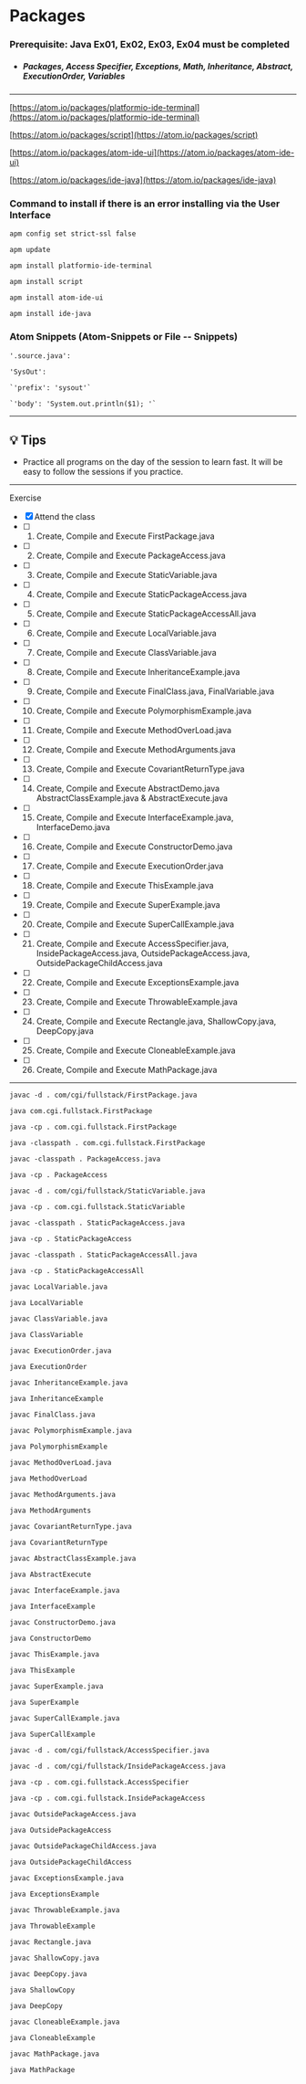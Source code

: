# Packages

### **Prerequisite:** Java Ex01, Ex02, Ex03, Ex04 must be completed


- ##### Packages, Access Specifier, Exceptions, Math, Inheritance, Abstract, ExecutionOrder, Variables



 ---

 [https://atom.io/packages/platformio-ide-terminal](https://atom.io/packages/platformio-ide-terminal)

 [https://atom.io/packages/script](https://atom.io/packages/script)

 [https://atom.io/packages/atom-ide-ui](https://atom.io/packages/atom-ide-ui)

 [https://atom.io/packages/ide-java](https://atom.io/packages/ide-java)


### Command to install if there is an error installing via the User Interface

`apm config set strict-ssl false`

`apm update`

`apm install platformio-ide-terminal`

`apm install script`

`apm install atom-ide-ui`

`apm install ide-java`


 ### Atom Snippets (Atom-Snippets or File -- Snippets)


 `'.source.java':`

  `'SysOut':`

    `'prefix': 'sysout'`

    `'body': 'System.out.println($1); '`

 ---

 ## :bulb: Tips

 - Practice all programs on the day of the session to learn fast. It will be easy to follow the sessions if you practice.

 ---
 Exercise
 - [x] Attend the class
 - [ ] 1) Create, Compile and Execute  FirstPackage.java
 - [ ] 2) Create, Compile and Execute  PackageAccess.java
 - [ ] 3) Create, Compile and Execute  StaticVariable.java
 - [ ] 4) Create, Compile and Execute  StaticPackageAccess.java
 - [ ] 5) Create, Compile and Execute  StaticPackageAccessAll.java
 - [ ] 6) Create, Compile and Execute  LocalVariable.java
 - [ ] 7) Create, Compile and Execute  ClassVariable.java
 - [ ] 8) Create, Compile and Execute  InheritanceExample.java
 - [ ] 9) Create, Compile and Execute  FinalClass.java, FinalVariable.java
 - [ ] 10) Create, Compile and Execute  PolymorphismExample.java
 - [ ] 11) Create, Compile and Execute  MethodOverLoad.java
 - [ ] 12) Create, Compile and Execute  MethodArguments.java
 - [ ] 13) Create, Compile and Execute  CovariantReturnType.java
 - [ ] 14) Create, Compile and Execute  AbstractDemo.java AbstractClassExample.java & AbstractExecute.java
 - [ ] 15) Create, Compile and Execute  InterfaceExample.java, InterfaceDemo.java
 - [ ] 16) Create, Compile and Execute  ConstructorDemo.java
 - [ ] 17) Create, Compile and Execute  ExecutionOrder.java
 - [ ] 18) Create, Compile and Execute  ThisExample.java
 - [ ] 19) Create, Compile and Execute  SuperExample.java
 - [ ] 20) Create, Compile and Execute  SuperCallExample.java
 - [ ] 21) Create, Compile and Execute  AccessSpecifier.java, InsidePackageAccess.java, OutsidePackageAccess.java, OutsidePackageChildAccess.java
 - [ ] 22) Create, Compile and Execute  ExceptionsExample.java
 - [ ] 23) Create, Compile and Execute  ThrowableExample.java
 - [ ] 24) Create, Compile and Execute  Rectangle.java, ShallowCopy.java, DeepCopy.java
 - [ ] 25) Create, Compile and Execute  CloneableExample.java
 - [ ] 26) Create, Compile and Execute  MathPackage.java


---

`javac -d . com/cgi/fullstack/FirstPackage.java`

`java com.cgi.fullstack.FirstPackage`

`java -cp . com.cgi.fullstack.FirstPackage`

`java -classpath . com.cgi.fullstack.FirstPackage`


`javac -classpath . PackageAccess.java`

`java -cp . PackageAccess`


`javac -d . com/cgi/fullstack/StaticVariable.java`

`java -cp . com.cgi.fullstack.StaticVariable`

`javac -classpath . StaticPackageAccess.java`

`java -cp . StaticPackageAccess`

`javac -classpath . StaticPackageAccessAll.java`

`java -cp . StaticPackageAccessAll`

`javac LocalVariable.java`

`java LocalVariable`

`javac ClassVariable.java`

`java ClassVariable`

`javac ExecutionOrder.java`

`java ExecutionOrder`

`javac InheritanceExample.java`

`java InheritanceExample`

`javac FinalClass.java`

`javac PolymorphismExample.java`

`java PolymorphismExample`

`javac MethodOverLoad.java`

`java MethodOverLoad`

`javac MethodArguments.java`

`java MethodArguments`


`javac CovariantReturnType.java`

`java CovariantReturnType`

`javac AbstractClassExample.java`

`java AbstractExecute `

`javac InterfaceExample.java`

`java InterfaceExample`

`javac ConstructorDemo.java`

`java ConstructorDemo`

`javac ThisExample.java`

`java ThisExample`


`javac SuperExample.java`

`java SuperExample`

`javac SuperCallExample.java`

`java SuperCallExample`

`javac -d . com/cgi/fullstack/AccessSpecifier.java`

`javac -d . com/cgi/fullstack/InsidePackageAccess.java`

`java -cp . com.cgi.fullstack.AccessSpecifier`

`java -cp . com.cgi.fullstack.InsidePackageAccess`

`javac OutsidePackageAccess.java`

`java OutsidePackageAccess`

`javac OutsidePackageChildAccess.java`

`java OutsidePackageChildAccess`

`javac ExceptionsExample.java`

`java ExceptionsExample`

`javac ThrowableExample.java`

`java ThrowableExample`

`javac Rectangle.java`

`javac ShallowCopy.java`

`javac DeepCopy.java`

`java ShallowCopy`

`java DeepCopy`

`javac CloneableExample.java`

`java CloneableExample`

`javac MathPackage.java`

`java MathPackage`
